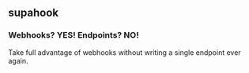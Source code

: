 ## supahook

### Webhooks? YES! Endpoints? NO!

Take full advantage of webhooks without writing a single endpoint ever again.
